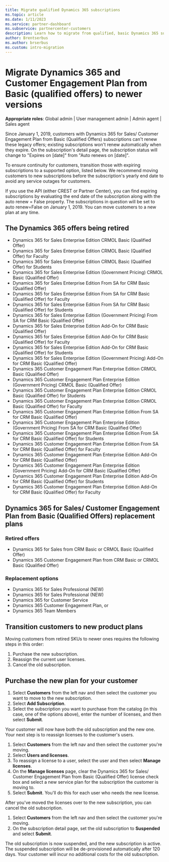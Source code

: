 ```yaml
---
title: Migrate qualified Dynamics 365 subscriptions
ms.topic: article
ms.date: 1/11/2023
ms.service: partner-dashboard
ms.subservice: partnercenter-customers
description: Learn how to migrate from qualified, basic Dynamics 365 subscriptions to a new subscription before existing subscriptions expire.
author: Brentserbus
ms.author: brserbus
ms.custom: intro-migration
---
```


# Migrate Dynamics 365 and Customer Engagement Plan from Basic (qualified offers) to newer versions

**Appropriate roles**: Global admin | User management admin | Admin agent | Sales agent

Since January 1, 2019, customers with Dynamics 365 for Sales/ Customer Engagement Plan from Basic (Qualified Offers) subscriptions can't renew these legacy offers; existing subscriptions won't renew automatically when they expire. On the subscription's detail page, the subscription status will change to "Expires on [date]" from "Auto renews on [date]".

To ensure continuity for customers, transition those with expiring subscriptions to a supported option, listed below. We recommend moving customers to new subscriptions before the subscription's yearly end date to avoid any service outages for customers.

If you use the API (either CREST or Partner Center), you can find expiring subscriptions by evaluating the end date of the subscription along with the auto renew = False property. The subscriptions in question will be set to auto renew=False on January 1, 2019. You can move customers to a new plan at any time.

## The Dynamics 365 offers being retired

- Dynamics 365 for Sales Enterprise Edition CRMOL Basic (Qualified Offer)
- Dynamics 365 for Sales Enterprise Edition CRMOL Basic (Qualified Offer) for Faculty
- Dynamics 365 for Sales Enterprise Edition CRMOL Basic (Qualified Offer) for Students
- Dynamics 365 for Sales Enterprise Edition (Government Pricing) CRMOL Basic (Qualified Offer)
- Dynamics 365 for Sales Enterprise Edition From SA for CRM Basic (Qualified Offer)
- Dynamics 365 for Sales Enterprise Edition From SA for CRM Basic (Qualified Offer) for Faculty
- Dynamics 365 for Sales Enterprise Edition From SA for CRM Basic (Qualified Offer) for Students
- Dynamics 365 for Sales Enterprise Edition (Government Pricing) From SA for CRM Basic (Qualified Offer)
- Dynamics 365 for Sales Enterprise Edition Add-On for CRM Basic (Qualified Offer)
- Dynamics 365 for Sales Enterprise Edition Add-On for CRM Basic (Qualified Offer) for Faculty
- Dynamics 365 for Sales Enterprise Edition Add-On for CRM Basic (Qualified Offer) for Students
- Dynamics 365 for Sales Enterprise Edition (Government Pricing) Add-On for CRM Basic (Qualified Offer)
- Dynamics 365 Customer Engagement Plan Enterprise Edition CRMOL Basic (Qualified Offer)
- Dynamics 365 Customer Engagement Plan Enterprise Edition (Government Pricing) CRMOL Basic (Qualified Offer)
- Dynamics 365 Customer Engagement Plan Enterprise Edition CRMOL Basic (Qualified Offer) for Students
- Dynamics 365 Customer Engagement Plan Enterprise Edition CRMOL Basic (Qualified Offer) for Faculty
- Dynamics 365 Customer Engagement Plan Enterprise Edition From SA for CRM Basic (Qualified Offer)
- Dynamics 365 Customer Engagement Plan Enterprise Edition (Government Pricing) From SA for CRM Basic (Qualified Offer)
- Dynamics 365 Customer Engagement Plan Enterprise Edition From SA for CRM Basic (Qualified Offer) for Students
- Dynamics 365 Customer Engagement Plan Enterprise Edition From SA for CRM Basic (Qualified Offer) for Faculty
- Dynamics 365 Customer Engagement Plan Enterprise Edition Add-On for CRM Basic (Qualified Offer)
- Dynamics 365 Customer Engagement Plan Enterprise Edition (Government Pricing) Add-On for CRM Basic (Qualified Offer)
- Dynamics 365 Customer Engagement Plan Enterprise Edition Add-On for CRM Basic (Qualified Offer) for Students
- Dynamics 365 Customer Engagement Plan Enterprise Edition Add-On for CRM Basic (Qualified Offer) for Faculty

## Dynamics 365 for Sales/ Customer Engagement Plan from Basic (Qualified Offers) replacement plans

### Retired offers

- Dynamics 365 for Sales from CRM Basic or CRMOL Basic (Qualified Offer)
- Dynamics 365 Customer Engagement Plan from CRM Basic or CRMOL Basic (Qualified Offer)

### Replacement options

- Dynamics 365 for Sales Professional (NEW)
- Dynamics 365 for Sales Professional (NEW)
- Dynamics 365 for Customer Service
- Dynamics 365 Customer Engagement Plan, or
- Dynamics 365 Team Members

## Transition customers to new product plans

Moving customers from retired SKUs to newer ones requires the following steps in this order:

1. Purchase the new subscription.
1. Reassign the current user licenses.
1. Cancel the old subscription.

## Purchase the new plan for your customer

1. Select **Customers** from the left nav and then select the customer you want to move to the new subscription.
2. Select **Add Subscription**.
3. Select the subscription you want to purchase from the catalog (in this case, one of the options above), enter the number of licenses, and then select **Submit**.

Your customer will now have both the old subscription and the new one. Your next step is to reassign licenses to the customer's users.

1. Select **Customers** from the left nav and then select the customer you're moving.
2. Select **Users and licenses**.
3. To reassign a license to a user, select the user and then select **Manage licenses**.
4. On the **Manage licenses** page, clear the Dynamics 365 for Sales/ Customer Engagement Plan from Basic (Qualified Offer) license check box and select a new service plan for the subscription the customer is moving to.
5. Select **Submit**. You'll do this for each user who needs the new license.

After you've moved the licenses over to the new subscription, you can cancel the old subscription.

1. Select **Customers** from the left nav and then select the customer you're moving.
2. On the subscription detail page, set the old subscription to **Suspended** and select **Submit**.

The old subscription is now suspended, and the new subscription is active. The suspended subscription will be de-provisioned automatically after 120 days. Your customer will incur no additional costs for the old subscription.
